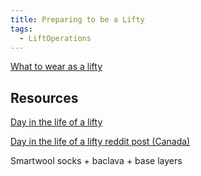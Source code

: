 ```yaml
---
title: Preparing to be a Lifty
tags:
  - LiftOperations
---
```


[What to wear as a lifty](Projects/20230831%20Preparing%20to%20be%20a%20Lifty/What%20to%20wear%20as%20a%20lifty.md)
## Resources
[Day in the life of a lifty](https://www.newschoolers.com/news/read/So-Liftie)

[Day in the life of a lifty reddit post (Canada)](https://www.reddit.com/r/snowboarding/comments/48u6cb/how_to_quit_your_job_and_move_to_a_ski_field_from/)

Smartwool socks + baclava + base layers